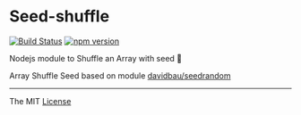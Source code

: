 # Seed-shuffle

[![Build Status](https://travis-ci.org/webcaetano/seed-shuffle.svg)](https://travis-ci.org/webcaetano/seed-shuffle) [![npm version](https://badge.fury.io/js/shuffle-seed.svg)](https://badge.fury.io/js/shuffle-seed)

Nodejs module to Shuffle an Array with seed :seedling:


Array Shuffle Seed based on module [davidbau/seedrandom](https://github.com/davidbau/seedrandom)



-------------------

The MIT [License](https://raw.githubusercontent.com/webcaetano/seed-shuffle/master/LICENSE)
